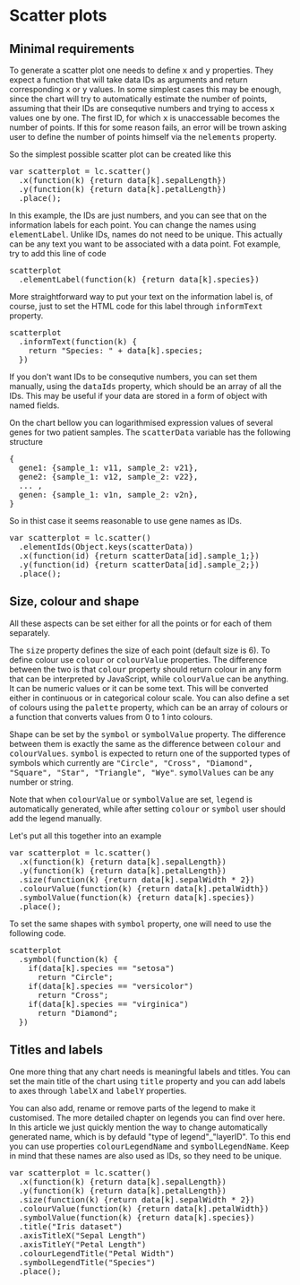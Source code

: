 Scatter plots
=============

## Minimal requirements 

To generate a scatter plot one needs to define <tt>x</tt> and <tt>y</tt> properties.
They expect a function that will take data IDs as arguments and return corresponding <tt>x</tt> or <tt>y</tt> values.
In some simplest cases this may be enough, since the chart will try to automatically
estimate the number of points, assuming that their IDs are consequtive numbers and
trying to access <tt>x</tt> values one by one. The first ID, for which <tt>x</tt> is unaccessable
becomes the number of points. If this for some reason fails, an error will be trown asking 
user to define the number of points himself via the <tt>nelements</tt> property.

So the simplest possible scatter plot can be created like this

<pre class="tiy" width="100%" fitHeight="true"
  tiy-preload="../src/linked-charts.min.js;../src/data/iris.js;../src/linked-charts.css">
var scatterplot = lc.scatter()
  .x(function(k) {return data[k].sepalLength})
  .y(function(k) {return data[k].petalLength})
  .place();
</pre>

In this example, the IDs are just numbers, and you can see that on the information labels for
each point. You can change the names using <tt>elementLabel</tt>. Unlike IDs, names do not need
to be unique. This actually can be any text you want to be associated with a data point. Fot
example, try to add this line of code

<pre class="tiy" runnable="false">
scatterplot
  .elementLabel(function(k) {return data[k].species})
</pre>

More straightforward way to put your text on the information label is, of course, 
just to set the HTML code for this label through <tt>informText</tt> property.

<pre class="tiy" runnable="false">
scatterplot
  .informText(function(k) {
    return "Species: " + data[k].species;
  })
</pre>

If you don't want IDs to be consequtive numbers, you can set them manually, using
the <tt>dataIds</tt> property, which should be an array of all the IDs. This may
be useful if your data are stored in a form of object with named fields. 

On the chart bellow you can logarithmised expression values of several genes for 
two patient samples. The <tt>scatterData</tt> variable has the following structure

<pre class="tiy" runnable="false">
{
  gene1: {sample_1: v11, sample_2: v21},
  gene2: {sample_1: v12, sample_2: v22},
  ... ,
  genen: {sample_1: v1n, sample_2: v2n},  
}
</pre>

So in thist case it seems reasonable to use gene names as IDs.

<pre class="tiy" width="100%" fitHeight="true"
  tiy-preload="../src/linked-charts.min.js;../src/data/inputdata_simple.js;../src/linked-charts.css">
var scatterplot = lc.scatter()
  .elementIds(Object.keys(scatterData))
  .x(function(id) {return scatterData[id].sample_1;})
  .y(function(id) {return scatterData[id].sample_2;})
  .place();
</pre>

## Size, colour and shape

All these aspects can be set either for all the points or for each of them separately.

The <tt>size</tt> property defines the size of each point (default size is 6).
To define colour use <tt>colour</tt> or <tt>colourValue</tt> properties. The difference
between the two is that <tt>colour</tt> property should return colour in any form that
can be interpreted by JavaScript, while <tt>colourValue</tt> can be anything. It can be
numeric values or it can be some text. This will be converted either in continuous or in
categorical colour scale. You can also define a set of colours using the <tt>palette</tt>
property, which can be an array of colours or a function that converts values from 0 to 1 
into colours.

Shape can be set by the <tt>symbol</tt> or <tt>symbolValue</tt> property. The difference
between them is exactly the same as the difference between <tt>colour</tt> and <tt>colourValues</tt>.
<tt>symbol</tt> is expected to return one of the supported types of symbols which currently 
are <tt>"Circle", "Cross", "Diamond", "Square", "Star", "Triangle", "Wye"</tt>. <tt>symolValues</tt>
can be any number or string.

Note that when <tt>colourValue</tt> or <tt>symbolValue</tt> are set, <tt>legend</tt> is automatically
generated, while after setting <tt>colour</tt> or <tt>symbol</tt> user should add the legend
manually. 

Let's put all this together into an example

<pre class="tiy" width="100%" fitHeight="true"
  tiy-preload="../src/linked-charts.min.js;../src/data/iris.js;../src/linked-charts.css">
var scatterplot = lc.scatter()
  .x(function(k) {return data[k].sepalLength})
  .y(function(k) {return data[k].petalLength})
  .size(function(k) {return data[k].sepalWidth * 2})
  .colourValue(function(k) {return data[k].petalWidth})
  .symbolValue(function(k) {return data[k].species})
  .place(); 
</pre>

To set the same shapes with <tt>symbol</tt> property, one will need to use the 
following code.

<pre class="tiy" runnable = "false">
scatterplot
  .symbol(function(k) { 
    if(data[k].species == "setosa") 
      return "Circle"; 
    if(data[k].species == "versicolor") 
      return "Cross"; 
    if(data[k].species == "virginica") 
      return "Diamond";     
  }) 
</pre>

## Titles and labels

One more thing that any chart needs is meaningful labels and titles.
You can set the main title of the chart using <tt>title</tt> property
and you can add labels to axes through <tt>labelX</tt> and <tt>labelY</tt>
properties.

You can also add, rename or remove parts of the legend to make it customised.
The more detailed chapter on legends you can find over here. In this article
we just quickly mention the way to change automatically generated name, which
is by defauld "type of legend"_"layerID". To this end you can use properties
<tt>colourLegendName</tt> and <tt>symbolLegendName</tt>. Keep in mind that these
names are also used as IDs, so they need to be unique.

<pre class="tiy" width="100%" fitHeight="true"
  tiy-preload="../src/linked-charts.min.js;../src/data/iris.js;../src/linked-charts.css">
var scatterplot = lc.scatter()
  .x(function(k) {return data[k].sepalLength})
  .y(function(k) {return data[k].petalLength})
  .size(function(k) {return data[k].sepalWidth * 2})
  .colourValue(function(k) {return data[k].petalWidth})
  .symbolValue(function(k) {return data[k].species})
  .title("Iris dataset")
  .axisTitleX("Sepal Length")
  .axisTitleY("Petal Length")
  .colourLegendTitle("Petal Width")
  .symbolLegendTitle("Species")
  .place(); 
</pre>